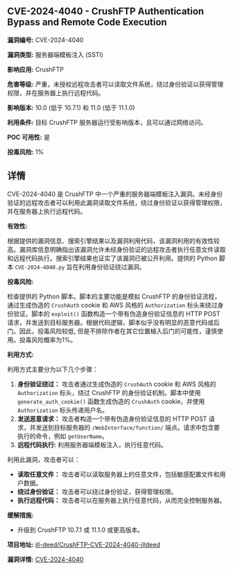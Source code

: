 ## CVE-2024-4040 - CrushFTP Authentication Bypass and Remote Code Execution

**漏洞编号:** CVE-2024-4040

**漏洞类型:** 服务器端模板注入 (SSTI)

**影响应用:** CrushFTP

**危害等级:** 严重，未授权远程攻击者可以读取文件系统，绕过身份验证以获得管理权限，并在服务器上执行远程代码。

**影响版本:** 10.0 (低于 10.7.1) 和 11.0 (低于 11.1.0)

**利用条件:** 目标 CrushFTP 服务器运行受影响版本，且可以通过网络访问。

**POC 可用性:** 是

**投毒风险:** 1%

## 详情

CVE-2024-4040 是 CrushFTP 中一个严重的服务器端模板注入漏洞。未经身份验证的远程攻击者可以利用此漏洞读取文件系统，绕过身份验证以获得管理权限，并在服务器上执行远程代码。

**有效性:**

根据提供的漏洞信息、搜索引擎结果以及漏洞利用代码，该漏洞利用的有效性较高。漏洞库信息明确指出该漏洞允许未经身份验证的远程攻击者执行任意文件读取和远程代码执行。搜索引擎结果也证实了该漏洞已被公开利用。提供的 Python 脚本 `CVE-2024-4040.py` 旨在利用身份验证绕过漏洞。

**投毒风险:**

检查提供的 Python 脚本。脚本的主要功能是模拟 CrushFTP 的身份验证流程，通过生成伪造的 `CrushAuth` cookie 和 AWS 风格的 `Authorization` 标头来绕过身份验证。脚本的 `exploit()` 函数构造一个带有伪造身份验证信息的 HTTP POST 请求，并发送到目标服务器。根据代码逻辑，脚本似乎没有明显的恶意代码或后门。因此，投毒风险较低, 但是不排除作者在其它位置植入后门的可能性，谨慎使用。投毒风险概率为1%。

**利用方式:**

利用方式主要分为以下几个步骤：

1.  **身份验证绕过：** 攻击者通过生成伪造的 `CrushAuth` cookie 和 AWS 风格的 `Authorization` 标头，绕过 CrushFTP 的身份验证机制。脚本中使用 `generate_auth_cookie()` 函数生成伪造的 `CrushAuth` cookie，并使用 `Authorization` 标头传递用户名。
2.  **发送恶意请求：** 攻击者构造一个带有伪造身份验证信息的 HTTP POST 请求，并发送到目标服务器的 `/WebInterface/function/` 端点。请求中包含要执行的命令，例如 `getUserName`。
3.  **远程代码执行:** 利用服务器端模板注入，执行任意代码。

利用此漏洞，攻击者可以：

*   **读取任意文件：** 攻击者可以读取服务器上的任意文件，包括敏感配置文件和用户数据。
*   **绕过身份验证：** 攻击者可以绕过身份验证，获得管理权限。
*   **执行远程代码：** 攻击者可以在服务器上执行任意代码，从而完全控制服务器。

**缓解措施:**

*   升级到 CrushFTP 10.7.1 或 11.1.0 或更高版本。


**项目地址:** [ill-deed/CrushFTP-CVE-2024-4040-illdeed](https://github.com/ill-deed/CrushFTP-CVE-2024-4040-illdeed)

**漏洞详情:** [CVE-2024-4040](https://nvd.nist.gov/vuln/detail/CVE-2024-4040)
